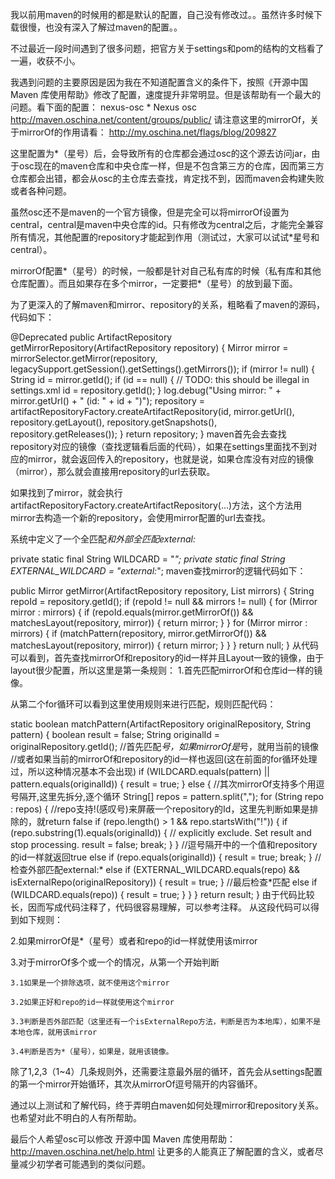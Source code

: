 我以前用maven的时候用的都是默认的配置，自己没有修改过。。虽然许多时候下载很慢，也没有深入了解过maven的配置。。

不过最近一段时间遇到了很多问题，把官方关于settings和pom的结构的文档看了一遍，收获不小。

我遇到问题的主要原因是因为我在不知道配置含义的条件下，按照《开源中国 Maven 库使用帮助》修改了配置，速度提升非常明显。但是该帮助有一个最大的问题。看下面的配置：
<mirror>
    <id>nexus-osc</id>
    <mirrorOf>*</mirrorOf>
    <name>Nexus osc</name>
    <url>http://maven.oschina.net/content/groups/public/</url>
</mirror>
请注意这里的mirrorOf，关于mirrorOf的作用请看： http://my.oschina.net/flags/blog/209827

这里配置为*（星号）后，会导致所有的仓库都会通过osc的这个源去访问jar，由于osc现在的maven仓库和中央仓库一样，但是不包含第三方的仓库，因而第三方仓库都会出错，都会从osc的主仓库去查找，肯定找不到，因而maven会构建失败或者各种问题。

虽然osc还不是maven的一个官方镜像，但是完全可以将mirrorOf设置为central，central是maven中央仓库的id。只有修改为central之后，才能完全兼容所有情况，其他配置的repository才能起到作用（测试过，大家可以试试*星号和central）。

mirrorOf配置*（星号）的时候，一般都是针对自己私有库的时候（私有库和其他仓库配置）。而且如果存在多个mirror，一定要把*（星号）的放到最下面。


为了更深入的了解maven和mirror、repository的关系，粗略看了maven的源码，代码如下：

@Deprecated
public ArtifactRepository getMirrorRepository(ArtifactRepository repository) {
    Mirror mirror = mirrorSelector.getMirror(repository, legacySupport.getSession().getSettings().getMirrors());
    if (mirror != null) {
        String id = mirror.getId();
        if (id == null) {
            // TODO: this should be illegal in settings.xml
            id = repository.getId();
        }
        log.debug("Using mirror: " + mirror.getUrl() + " (id: " + id + ")");
        repository = artifactRepositoryFactory.createArtifactRepository(id, mirror.getUrl(),
                repository.getLayout(), repository.getSnapshots(),
                repository.getReleases());
    }
    return repository;
}
maven首先会去查找repository对应的镜像（查找逻辑看后面的代码），如果在settings里面找不到对应的mirror，就会返回传入的repository，也就是说，如果仓库没有对应的镜像（mirror），那么就会直接用repository的url去获取。

如果找到了mirror，就会执行artifactRepositoryFactory.createArtifactRepository(...)方法，这个方法用mirror去构造一个新的repository，会使用mirror配置的url去查找。

系统中定义了一个全匹配*和外部全匹配external:*

private static final String WILDCARD = "*";
private static final String EXTERNAL_WILDCARD = "external:*";
maven查找mirror的逻辑代码如下：

public Mirror getMirror(ArtifactRepository repository, List<Mirror> mirrors) {
    String repoId = repository.getId();
    if (repoId != null && mirrors != null) {
        for (Mirror mirror : mirrors) {
            if (repoId.equals(mirror.getMirrorOf()) && matchesLayout(repository, mirror)) {
                return mirror;
            }
        }
        for (Mirror mirror : mirrors) {
            if (matchPattern(repository, mirror.getMirrorOf()) && matchesLayout(repository, mirror)) {
                return mirror;
            }
        }
    }
    return null;
}
从代码可以看到，首先查找mirrorOf和repository的id一样并且Layout一致的镜像，由于layout很少配置，所以这里是第一条规则：
1.首先匹配mirrorOf和仓库id一样的镜像。

从第二个for循环可以看到这里使用规则来进行匹配，规则匹配代码：

static boolean matchPattern(ArtifactRepository originalRepository, String pattern) {
    boolean result = false;
    String originalId = originalRepository.getId();
    //首先匹配*号，如果mirrorOf是*号，就用当前的镜像
    //或者如果当前的mirrorOf和repository的id一样也返回(这在前面的for循环处理过，所以这种情况基本不会出现)
    if (WILDCARD.equals(pattern) || pattern.equals(originalId)) {
        result = true;
    } else {
        //其次mirrorOf支持多个用逗号隔开,这里先拆分,逐个循环
        String[] repos = pattern.split(",");
        for (String repo : repos) {
            //repo支持!(感叹号)来屏蔽一个repository的Id，这里先判断如果是排除的，就return false
            if (repo.length() > 1 && repo.startsWith("!")) {
                if (repo.substring(1).equals(originalId)) {
                    // explicitly exclude. Set result and stop processing.
                    result = false;
                    break;
                }
            }
            //逗号隔开中的一个值和repository的id一样就返回true
            else if (repo.equals(originalId)) {
                result = true;
                break;
            }
            //检查外部匹配external:*
            else if (EXTERNAL_WILDCARD.equals(repo) && isExternalRepo(originalRepository)) {
                result = true;
            }
            //最后检查*匹配
            else if (WILDCARD.equals(repo)) {
                result = true;
            }
        }
    }
    return result;
}
由于代码比较长，因而写成代码注释了，代码很容易理解，可以参考注释。
从这段代码可以得到如下规则：

2.如果mirrorOf是*（星号）或者和repo的id一样就使用该mirror

3.对于mirrorOf多个或一个的情况，从第一个开始判断

    3.1如果是一个排除选项，就不使用这个mirror

    3.2如果正好和repo的id一样就使用这个mirror

    3.3判断是否外部匹配（这里还有一个isExternalRepo方法，判断是否为本地库），如果不是本地仓库，就用该mirror

    3.4判断是否为*（星号），如果是，就用该镜像。

除了1,2,3（1~4）几条规则外，还需要注意最外层的循环，首先会从settings配置的第一个mirror开始循环，其次从mirrorOf逗号隔开的内容循环。


通过以上测试和了解代码，终于弄明白maven如何处理mirror和repository关系。也希望对此不明白的人有所帮助。

最后个人希望osc可以修改 开源中国 Maven 库使用帮助：http://maven.oschina.net/help.html 让更多的人能真正了解配置的含义，或者尽量减少初学者可能遇到的类似问题。